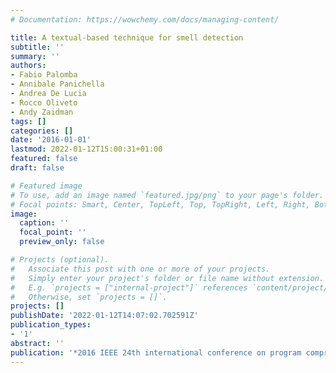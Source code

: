 ```yaml
---
# Documentation: https://wowchemy.com/docs/managing-content/

title: A textual-based technique for smell detection
subtitle: ''
summary: ''
authors:
- Fabio Palomba
- Annibale Panichella
- Andrea De Lucia
- Rocco Oliveto
- Andy Zaidman
tags: []
categories: []
date: '2016-01-01'
lastmod: 2022-01-12T15:00:31+01:00
featured: false
draft: false

# Featured image
# To use, add an image named `featured.jpg/png` to your page's folder.
# Focal points: Smart, Center, TopLeft, Top, TopRight, Left, Right, BottomLeft, Bottom, BottomRight.
image:
  caption: ''
  focal_point: ''
  preview_only: false

# Projects (optional).
#   Associate this post with one or more of your projects.
#   Simply enter your project's folder or file name without extension.
#   E.g. `projects = ["internal-project"]` references `content/project/deep-learning/index.md`.
#   Otherwise, set `projects = []`.
projects: []
publishDate: '2022-01-12T14:07:02.702591Z'
publication_types:
- '1'
abstract: ''
publication: '*2016 IEEE 24th international conference on program comprehension (ICPC)*'
---
```

